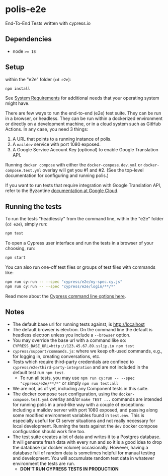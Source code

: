 # polis-e2e

End-To-End Tests written with cypress.io

## Dependencies

- node `>= 18`

## Setup

within the "e2e" folder (`cd e2e`):

```sh
npm install
```

See [System Requirements](https://docs.cypress.io/guides/getting-started/installing-cypress#System-requirements) for additional needs that your operating system might have.

There are few ways to run the end-to-end (e2e) test suite. They can be run in a browser, or headless. They can be run within a dockerized environment or directly on a development machine, or in a cloud system such as GitHub Actions. In any case, you need 3 things:

1. A URL that points to a running instance of polis.
2. A `maildev` service with port 1080 exposed.
3. A Google Service Account Key (optional) to enable Google Translation API.

Running `docker compose` with either the `docker-compose.dev.yml` or `docker-compose.test.yml` overlay will get you #1 and #2. (See the top-level documentation for configuring and running polis.)

If you want to run tests that require integration with Google Translation API, refer to the Byzantine [documentation at Google Cloud](https://cloud.google.com/docs/authentication/client-libraries).

## Running the tests

To run the tests "headlessly" from the command line, within the "e2e" folder (`cd e2e`), simply run:

```sh
npm test
```

To open a Cypress user interface and run the tests in a browser of your choosing, run:

```sh
npm start
```

You can also run one-off test files or groups of test files with commands like:

```sh
npm run cy:run -- --spec "cypress/e2e/my-spec.cy.js"
npm run cy:run -- --spec "cypress/e2e/login/**/*"
```

Read more about the [Cypress command line options here](https://docs.cypress.io/guides/guides/command-line).

## Notes

- The default base url for running tests against, is <http://localhost>
- The default browser is electron. On the command line the default is headless electron unless you include a `--browser` option.
- You may override the base url with a command like so: `CYPRESS_BASE_URL=http://123.45.67.89.sslip.io npm test`
- `cypress/support/commands.js`: where we keep oft-used commands, e.g., for logging in, creating conversations, etc.
- Tests which require third-party credentials are confined to `cypress/e2e/third-party-integration` and are not included in the default test run `npm test`.
  - To run all tests, you may use `npm run cy:run -- --spec "cypress/e2e/**/*"` or simply `npm run test:all`
- We are not, as of yet, including any Component tests in this suite.
- The docker compose `test` configuration, using the `docker-compose.test.yml` overlay and/or `make TEST ...` commands are intended for running polis in a prod-like way with a couple of exceptions: including a maildev server with port 1080 exposed, and passing along some modified environment variables found in `test.env`. This is especially useful for CI server situations and not really necessary for local development. Running the tests against the `dev` docker compose configuration should work fine too.
- The test suite creates a lot of data and writes it to a Postgres database. It will generate fresh data with every run and so it is a good idea to drop the database (or docker volume) occasionally. However, having a database full of random data is sometimes helpful for manual testing and development. You will accumulate random test data in whatever environment the tests are run.
  - **DON'T RUN CYPRESS TESTS IN PRODUCTION**

